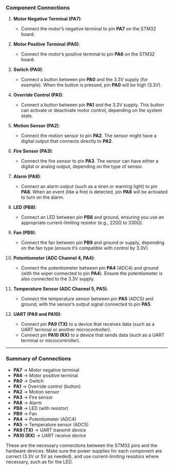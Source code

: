 ### **Component Connections**

1. **Motor Negative Terminal (PA7)**:
   - Connect the motor’s negative terminal to pin **PA7** on the STM32 board.

2. **Motor Positive Terminal (PA6)**:
   - Connect the motor’s positive terminal to pin **PA6** on the STM32 board.

3. **Switch (PA0)**:
   - Connect a button between pin **PA0** and the 3.3V supply (for example). When the button is pressed, pin **PA0** will be high (3.3V).

4. **Override Control (PA1)**:
   - Connect a button between pin **PA1** and the 3.3V supply. This button can activate or deactivate motor control, depending on the system state.

5. **Motion Sensor (PA2)**:
   - Connect the motion sensor to pin **PA2**. The sensor might have a digital output that connects directly to **PA2**.

6. **Fire Sensor (PA3)**:
   - Connect the fire sensor to pin **PA3**. The sensor can have either a digital or analog output, depending on the type of sensor.

7. **Alarm (PA8)**:
   - Connect an alarm output (such as a siren or warning light) to pin **PA8**. When an event (like a fire) is detected, pin **PA8** will be activated to turn on the alarm.

8. **LED (PB8)**:
   - Connect an LED between pin **PB8** and ground, ensuring you use an appropriate current-limiting resistor (e.g., 220Ω to 330Ω).

9. **Fan (PB9)**:
   - Connect the fan between pin **PB9** and ground or supply, depending on the fan type (ensure it’s compatible with control by 3.3V).

10. **Potentiometer (ADC Channel 4, PA4)**:
    - Connect the potentiometer between pin **PA4** (ADC4) and ground (with the wiper connected to pin **PA4**). Ensure the potentiometer is also connected to the 3.3V supply.

11. **Temperature Sensor (ADC Channel 5, PA5)**:
    - Connect the temperature sensor between pin **PA5** (ADC5) and ground, with the sensor’s output signal connected to pin **PA5**.

12. **UART (PA9 and PA10)**:
    - Connect pin **PA9 (TX)** to a device that receives data (such as a UART terminal or another microcontroller).
    - Connect pin **PA10 (RX)** to a device that sends data (such as a UART terminal or microcontroller).

---

### **Summary of Connections**

- **PA7** → Motor negative terminal
- **PA6** → Motor positive terminal
- **PA0** → Switch
- **PA1** → Override control (button)
- **PA2** → Motion sensor
- **PA3** → Fire sensor
- **PA8** → Alarm
- **PB8** → LED (with resistor)
- **PB9** → Fan
- **PA4** → Potentiometer (ADC4)
- **PA5** → Temperature sensor (ADC5)
- **PA9 (TX)** → UART transmit device
- **PA10 (RX)** → UART receive device

These are the necessary connections between the STM32 pins and the hardware devices. Make sure the power supplies for each component are correct (3.3V or 5V as needed), and use current-limiting resistors where necessary, such as for the LED.
